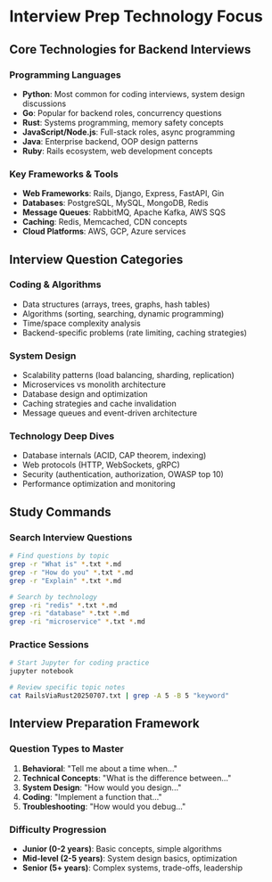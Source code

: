# Interview Prep Technology Focus

## Core Technologies for Backend Interviews

### Programming Languages
- **Python**: Most common for coding interviews, system design discussions
- **Go**: Popular for backend roles, concurrency questions
- **Rust**: Systems programming, memory safety concepts
- **JavaScript/Node.js**: Full-stack roles, async programming
- **Java**: Enterprise backend, OOP design patterns
- **Ruby**: Rails ecosystem, web development concepts

### Key Frameworks & Tools
- **Web Frameworks**: Rails, Django, Express, FastAPI, Gin
- **Databases**: PostgreSQL, MySQL, MongoDB, Redis
- **Message Queues**: RabbitMQ, Apache Kafka, AWS SQS
- **Caching**: Redis, Memcached, CDN concepts
- **Cloud Platforms**: AWS, GCP, Azure services

## Interview Question Categories

### Coding & Algorithms
- Data structures (arrays, trees, graphs, hash tables)
- Algorithms (sorting, searching, dynamic programming)
- Time/space complexity analysis
- Backend-specific problems (rate limiting, caching strategies)

### System Design
- Scalability patterns (load balancing, sharding, replication)
- Microservices vs monolith architecture
- Database design and optimization
- Caching strategies and cache invalidation
- Message queues and event-driven architecture

### Technology Deep Dives
- Database internals (ACID, CAP theorem, indexing)
- Web protocols (HTTP, WebSockets, gRPC)
- Security (authentication, authorization, OWASP top 10)
- Performance optimization and monitoring

## Study Commands

### Search Interview Questions
```bash
# Find questions by topic
grep -r "What is" *.txt *.md
grep -r "How do you" *.txt *.md
grep -r "Explain" *.txt *.md

# Search by technology
grep -ri "redis" *.txt *.md
grep -ri "database" *.txt *.md
grep -ri "microservice" *.txt *.md
```

### Practice Sessions
```bash
# Start Jupyter for coding practice
jupyter notebook

# Review specific topic notes
cat RailsViaRust20250707.txt | grep -A 5 -B 5 "keyword"
```

## Interview Preparation Framework

### Question Types to Master
1. **Behavioral**: "Tell me about a time when..."
2. **Technical Concepts**: "What is the difference between..."
3. **System Design**: "How would you design..."
4. **Coding**: "Implement a function that..."
5. **Troubleshooting**: "How would you debug..."

### Difficulty Progression
- **Junior (0-2 years)**: Basic concepts, simple algorithms
- **Mid-level (2-5 years)**: System design basics, optimization
- **Senior (5+ years)**: Complex systems, trade-offs, leadership